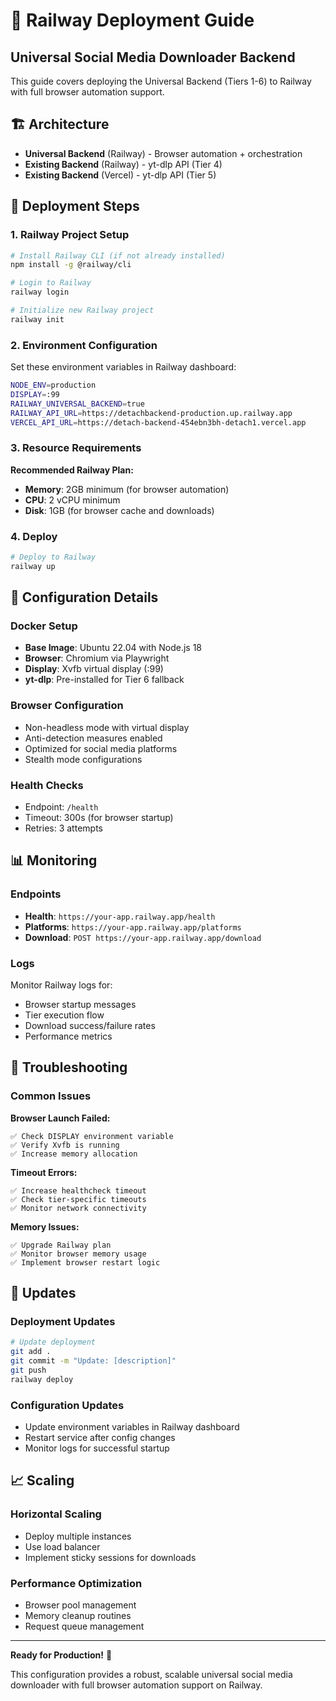 # 🚂 Railway Deployment Guide

## Universal Social Media Downloader Backend

This guide covers deploying the Universal Backend (Tiers 1-6) to Railway with full browser automation support.

## 🏗️ Architecture

- **Universal Backend** (Railway) - Browser automation + orchestration
- **Existing Backend** (Railway) - yt-dlp API (Tier 4)
- **Existing Backend** (Vercel) - yt-dlp API (Tier 5)

## 🚀 Deployment Steps

### 1. Railway Project Setup

```bash
# Install Railway CLI (if not already installed)
npm install -g @railway/cli

# Login to Railway
railway login

# Initialize new Railway project
railway init
```

### 2. Environment Configuration

Set these environment variables in Railway dashboard:

```bash
NODE_ENV=production
DISPLAY=:99
RAILWAY_UNIVERSAL_BACKEND=true
RAILWAY_API_URL=https://detachbackend-production.up.railway.app
VERCEL_API_URL=https://detach-backend-454ebn3bh-detach1.vercel.app
```

### 3. Resource Requirements

**Recommended Railway Plan:**
- **Memory**: 2GB minimum (for browser automation)
- **CPU**: 2 vCPU minimum
- **Disk**: 1GB (for browser cache and downloads)

### 4. Deploy

```bash
# Deploy to Railway
railway up
```

## 🔧 Configuration Details

### Docker Setup
- **Base Image**: Ubuntu 22.04 with Node.js 18
- **Browser**: Chromium via Playwright
- **Display**: Xvfb virtual display (:99)
- **yt-dlp**: Pre-installed for Tier 6 fallback

### Browser Configuration
- Non-headless mode with virtual display
- Anti-detection measures enabled
- Optimized for social media platforms
- Stealth mode configurations

### Health Checks
- Endpoint: `/health`
- Timeout: 300s (for browser startup)
- Retries: 3 attempts

## 📊 Monitoring

### Endpoints
- **Health**: `https://your-app.railway.app/health`
- **Platforms**: `https://your-app.railway.app/platforms`
- **Download**: `POST https://your-app.railway.app/download`

### Logs
Monitor Railway logs for:
- Browser startup messages
- Tier execution flow
- Download success/failure rates
- Performance metrics

## 🚨 Troubleshooting

### Common Issues

**Browser Launch Failed:**
```
✅ Check DISPLAY environment variable
✅ Verify Xvfb is running
✅ Increase memory allocation
```

**Timeout Errors:**
```
✅ Increase healthcheck timeout
✅ Check tier-specific timeouts
✅ Monitor network connectivity
```

**Memory Issues:**
```
✅ Upgrade Railway plan
✅ Monitor browser memory usage
✅ Implement browser restart logic
```

## 🔄 Updates

### Deployment Updates
```bash
# Update deployment
git add .
git commit -m "Update: [description]"
git push
railway deploy
```

### Configuration Updates
- Update environment variables in Railway dashboard
- Restart service after config changes
- Monitor logs for successful startup

## 📈 Scaling

### Horizontal Scaling
- Deploy multiple instances
- Use load balancer
- Implement sticky sessions for downloads

### Performance Optimization
- Browser pool management
- Memory cleanup routines
- Request queue management

---

**Ready for Production!** 🎉

This configuration provides a robust, scalable universal social media downloader with full browser automation support on Railway.